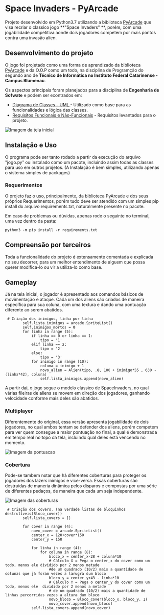 # Space Invaders - PyArcade

Projeto desenvolvido em Python3.7 utilizando a biblioteca [PyArcade](http://arcade.academy/) que visa recriar o classico jogo **"Space Invaders" **,
porém, com uma jogabilidade competitiva aonde dois jogadores competem por mais pontos contra uma invasão alien.

## Desenvolvimento do projeto

O jogo foi projetado como uma forma de aprendizado da biblioteca [PyArcade](http://arcade.academy/) e da O.O.P como um todo, na disciplina de Programção do segundo ano de **Técnico de Informática no Instituto Federal Catarinense - Campus Blumenau**.

Os aspectos principais foram planejados para a disciplina de **Engenharia de Sofwate** e podem ser econtrados em:

* [Diagrama de Classes - UML ](https://www.lucidchart.com/invitations/accept/521ac160-6dbe-4b68-99d4-3f349e7ae05e) - Utilizado como base para as funcionalidades e lógica das classes.
* [Requisitos Funcionais e Não-Funcionais](https://docs.google.com/document/d/1MDXXXvBGJVtEZA573gmeRsSRpweHLWi_mhOSCG5KCzw/edit?usp=sharing) - Requisitos levantados para o projeto.


![Imagem da tela inicial](https://i.ibb.co/hVsndWw/menu1.gif)


## Instalação e Uso

O programa pode ser tanto rodado a partir da execução do arquivo "jogo.py" ou instalado como um pacote, incluindo assim todas as classes para uso em outros projetos.
(A Instalação é bem simples, utilizando apenas o sistema simples de packages)

### Requerimentos

O projeto faz o uso, principalmente, da biblioteca PyArcade e dos seus próprios Requerimentos, porém tudo deve ser atendido com um simples pip install do arquivo requirements.txt, naturalmente presente no pacote.

Em caso de problemas ou dúvidas, apenas rode o seguinte no terminal, uma vez dentro da pasta:
```
python3 -m pip install -r requirements.txt
```

## Compreensão por terceiros

Toda a funcionalidade do projeto é extensamente comentada e explicada no seu decorrer, para um melhor entendimento de alguem que possa querer modifica-lo ou vir a utiliza-lo como base.


## Gameplay

Já na tela inicial, o jogador é apresentado aos comandos básicos de movimentação e ataque.
Cada um dos aliens são criados de maneira específica para sua coluna, com uma textura e dando uma pontuação diferente ao serem abatidos.

```
 # Criação dos inimigos, linha por linha
        self.lista_inimigos = arcade.SpriteList()
        self.inimigos_mortos = 0
        for linha in range (5):
            if linha == 0 or linha == 1:
                tipo = '1'
            elif linha == 2:
                tipo = '2'
            else:
                tipo = '3'
            for inimigo in range (10):
                coluna = inimigo + 1
                novo_alien = Alien(tipo, .8, 100 + inimigo*55 , 630 - (linha*42), coluna)
                self.lista_inimigos.append(novo_alien)
```
A partir dai, o jogo segue o modelo clássico de SpaceInvaders, no qual várias fileiras de aliens se movem em direção dos jogadores, ganhando velocidade conforme mais deles são abatidos.

### Multiplayer
Diferentemente do original, essa versão apresenta jogabilidade de dois jogadores, no qual ambos tentam se defender dos aliens, porém competem para ver quem consegue a maior pontuação no final, a qual é demonstrada em tempo real no topo da tela, incluindo qual deles está vencendo no momento.

![Imagem da pontuacao](https://i.ibb.co/ZGhp5YX/score2.gif)

### Cobertura
Pode-se tambem notar que há diferentes coberturas para proteger os jogadores dos lazers inimigos e vice-versa.
Essas coberturas são destruídas de maneria dinâmica pelos disparos e compostas por uma série de diferentes pedaços, de maneira que cada um seja independente.

![Imagem das coberturas](https://i.ibb.co/sbyK9wg/cover1.gif)
```
 # Criação dos covers, (na verdade listas de bloquinhos destrutíveis(Bloco_cover))
        self.lista_covers = []
    
        for cover in range (4):
            novo_cover = arcade.SpriteList()
            center_x = 120+cover*150
            center_y = 150

            for linha in range (4):
                for coluna in range (8):
                    bloco_x = center_x-28 + coluna*10      
                    # Cálculo X = Pega o center_x do cover como um todo, menos ele dividido por 2 menos metade 
                    #de um quadrado (10/2) mais a quantidade de colunas que já foram vezes a larugra dum bloco
                    bloco_y = center_y+43 - linha*10
                    # Cálculo Y = Pega o center_y do cover como um todo, menos ele  dividido por 2 menos a metade
                    # de um quadrado (10/2) mais a quantidade de linhas percorridas vezes a altura dum bloco
                    novo_bloco = Bloco_cover(bloco_x, bloco_y, 1)
                    novo_cover.append(novo_bloco)
            self.lista_covers.append(novo_cover)
```